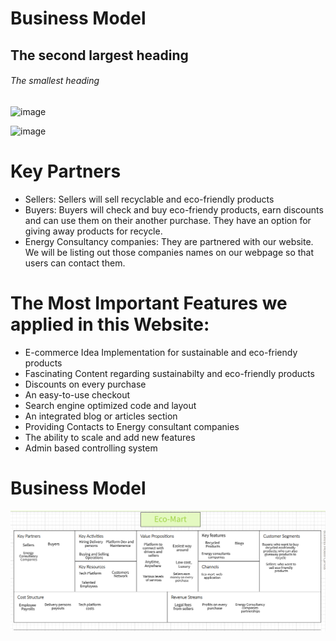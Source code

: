 
# Business Model
## The second largest heading
###### The smallest heading



![image](https://user-images.githubusercontent.com/62741672/127739056-96240ab9-e8f1-4399-87c3-7c691393b9a6.png)


![image](https://user-images.githubusercontent.com/41589522/127046407-c2a31bbc-f1b9-4efc-bdf7-e351e369c518.png)



# Key Partners
- Sellers: Sellers will sell recyclable and eco-friendly products
- Buyers: Buyers will check and buy eco-friendy products, earn discounts and can use them on their another purchase. They have an option for giving away products for recycle.
- Energy Consultancy companies: They are partnered with our website. We will be listing out those companies names on our webpage so that users can contact them.








# The Most Important Features we applied in this Website:
- E-commerce Idea Implementation for sustainable and eco-friendy products
- Fascinating Content regarding sustainabilty and eco-friendly products
- Discounts on every purchase
- An easy-to-use checkout
- Search engine optimized code and layout
- An integrated blog or articles section
- Providing Contacts to Energy consultant companies 
- The ability to scale and add new features
- Admin based controlling system








# Business Model
![Capture](https://github.com/YashKandalkar/eco-mart/blob/1408487da00804cfb10a59e58f7606f5d7d52c38/images/EcomartBusinessModel.png)
